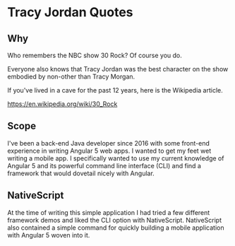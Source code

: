 # Tracy Jordan Quotes 

## Why 

Who remembers the NBC show 30 Rock? Of course you do. 

Everyone also knows that Tracy Jordan was the best character on the show embodied by non-other than Tracy Morgan. 

If you've lived in a cave for the past 12 years, here is the Wikipedia article. 

https://en.wikipedia.org/wiki/30_Rock

## Scope 

I've been a back-end Java developer since 2016 with some front-end experience in writing Angular 5 web apps. I wanted to get my feet wet writing a mobile app. I specifically wanted to use my current knowledge of Angular 5 and its powerful command line interface (CLI) and find a framework that would dovetail nicely with Angular. 

## NativeScript

At the time of writing this simple application I had tried a few different framework demos and liked the CLI option with NativeScript. NativeScript also contained a simple command for quickly building a mobile application with Angular 5 woven into it. 


